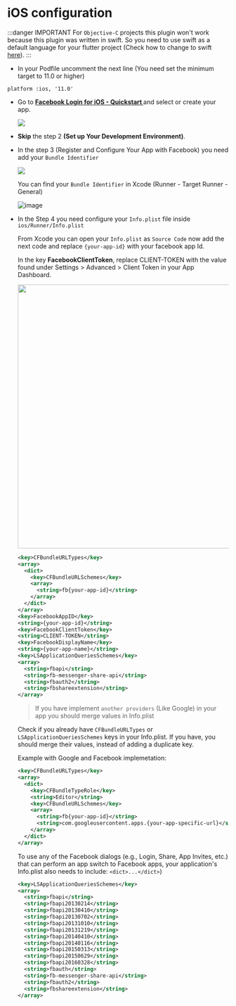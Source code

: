 # iOS configuration


:::danger IMPORTANT
For `Objective-C` projects this plugin won't work because this plugin was written in swift. So you need to use swift as a default language for your flutter project (Check how to change to swift [here](https://github.com/darwin-morocho/flutter-facebook-auth/issues/41#issuecomment-761702248)).
:::

- In your Podfile uncomment the next line (You need set the minimum target to 11.0 or higher)

```
platform :ios, '11.0'
```

- Go to **[Facebook Login for iOS - Quickstart
](https://developers.facebook.com/docs/facebook-login/ios)** and select or create your app.

   <img src="https://user-images.githubusercontent.com/15864336/98708293-0056a900-234f-11eb-9975-b75ca08b6470.png" />

- **Skip** the step 2 **(Set up Your Development Environment)**.

- In the step 3 (Register and Configure Your App with Facebook) you need add your `Bundle Identifier`

    <img src="https://user-images.githubusercontent.com/15864336/98708485-38f68280-234f-11eb-9d1a-7c970d04642a.png"  />

  You can find your `Bundle Identifier` in Xcode (Runner - Target Runner - General)

  ![image](https://user-images.githubusercontent.com/15864336/98708171-e1581700-234e-11eb-8f94-23c0db55e8f0.png)

- In the Step 4 you need configure your `Info.plist` file inside `ios/Runner/Info.plist`

  From Xcode you can open your `Info.plist` as `Source Code` now add the next code and replace `{your-app-id}` with your facebook app Id.

  In the key **FacebookClientToken**, replace CLIENT-TOKEN with the value found under Settings > Advanced > Client Token in your App Dashboard.

    <img src="https://user-images.githubusercontent.com/15864336/98708650-66433080-234f-11eb-81c6-2297b9e6f7a7.png" width="600"/>

    ```xml
    <key>CFBundleURLTypes</key>
    <array>
      <dict>
        <key>CFBundleURLSchemes</key>
        <array>
          <string>fb{your-app-id}</string>
        </array>
      </dict>
    </array>
    <key>FacebookAppID</key>
    <string>{your-app-id}</string>
    <key>FacebookClientToken</key>
    <string>CLIENT-TOKEN</string>
    <key>FacebookDisplayName</key>
    <string>{your-app-name}</string>
    <key>LSApplicationQueriesSchemes</key>
    <array>
      <string>fbapi</string>
      <string>fb-messenger-share-api</string>
      <string>fbauth2</string>
      <string>fbshareextension</string>
    </array>
    ```

    > If you have implement `another providers` (Like Google) in your app you should merge values in Info.plist

    Check if you already have `CFBundleURLTypes` or `LSApplicationQueriesSchemes` keys in your Info.plist. If you have, you should merge their values, instead of adding a duplicate key.

    Example with Google and Facebook implemetation:

    ```xml
    <key>CFBundleURLTypes</key>
    <array>
      <dict>
        <key>CFBundleTypeRole</key>
        <string>Editor</string>
        <key>CFBundleURLSchemes</key>
        <array>
          <string>fb{your-app-id}</string>
          <string>com.googleusercontent.apps.{your-app-specific-url}</string>
        </array>
      </dict>
    </array>
    ```

    To use any of the Facebook dialogs (e.g., Login, Share, App Invites, etc.) that can perform an app switch to Facebook apps, your application's Info.plist also needs to include: `<dict>...</dict>`)

    ```xml
    <key>LSApplicationQueriesSchemes</key>
    <array>
      <string>fbapi</string>
      <string>fbapi20130214</string>
      <string>fbapi20130410</string>
      <string>fbapi20130702</string>
      <string>fbapi20131010</string>
      <string>fbapi20131219</string>
      <string>fbapi20140410</string>
      <string>fbapi20140116</string>
      <string>fbapi20150313</string>
      <string>fbapi20150629</string>
      <string>fbapi20160328</string>
      <string>fbauth</string>
      <string>fb-messenger-share-api</string>
      <string>fbauth2</string>
      <string>fbshareextension</string>
    </array>
    ```
